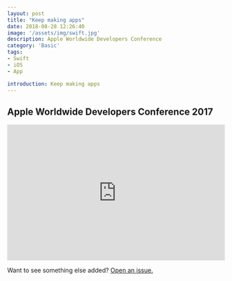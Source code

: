 ```yaml
---
layout: post
title: "Keep making apps"
date: 2018-08-28 12:26:40
image: '/assets/img/swift.jpg'
description: Apple Worldwide Developers Conference
category: 'Basic'
tags:
- Swift
- iOS
- App

introduction: Keep making apps
---
```




## Apple Worldwide Developers Conference 2017

<iframe width="100%" height="315" src="https://www.youtube.com/embed/z_ceZG0ppkY" frameborder="0" allow="autoplay; encrypted-media" allowfullscreen></iframe>


Want to see something else added? <a href="https://yugn27.github.io/contact/">Open an issue.</a>

